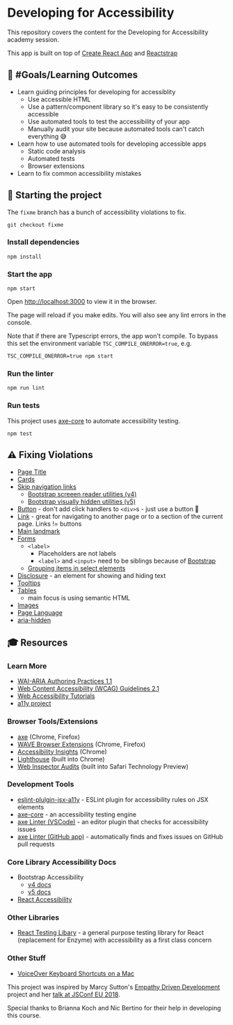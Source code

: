 # Developing for Accessibility

This repository covers the content for the Developing for Accessibility academy session.

This app is built on top of [Create React App](https://create-react-app.dev) and [Reactstrap](http://reactstrap.github.io/)

## 🏅 #Goals/Learning Outcomes

- Learn guiding principles for developing for accessiblity
  - Use accessible HTML
  - Use a pattern/component library so it's easy to be consistently accessible
  - Use automated tools to test the accessibility of your app
  - Manually audit your site because automated tools can't catch everything 😅
- Learn how to use automated tools for developing accessible apps
  - Static code analysis
  - Automated tests
  - Browser extensions
- Learn to fix common accessibility mistakes

## 🚀 Starting the project

The `fixme` branch has a bunch of accessibility violations to fix.

```
git checkout fixme
```

### Install dependencies

```
npm install
```

### Start the app

```
npm start
```

Open [http://localhost:3000](http://localhost:3000) to view it in the browser.

The page will reload if you make edits. You will also see any lint errors in the console.

Note that if there are Typescript errors, the app won't compile. To bypass this set the environment variable `TSC_COMPILE_ONERROR=true`, e.g.

```
TSC_COMPILE_ONERROR=true npm start
```

### Run the linter

```
npm run lint
```

### Run tests

This project uses [axe-core](https://github.com/dequelabs/axe-core) to automate accessibility testing.

```
npm test
```

## ⚠️ Fixing Violations

- [Page Title](https://www.w3.org/TR/UNDERSTANDING-WCAG20/navigation-mechanisms-title.html)
- [Cards](https://inclusive-components.design/cards/)
- [Skip navigation links](https://webaim.org/techniques/skipnav/)
  - [Bootstrap screeen reader utilities (v4)](https://getbootstrap.com/docs/4.6/utilities/screen-readers/)
  - [Bootstrap visually hidden utilities (v5)](https://getbootstrap.com/docs/5.0/helpers/visually-hidden/)
- [Button](http://w3c.github.io/aria-practices/#button) - don't add click handlers to `<div>`s - just use a button 🙂
- [Link](http://w3c.github.io/aria-practices/#link) - great for navigating to another page or to a section of the current page. Links != buttons
- [Main landmark](http://w3c.github.io/aria-practices/#aria_lh_main)
- [Forms](http://w3c.github.io/aria-practices/#aria_lh_form)
  - `<label>`
    - Placeholders are not labels
    - `<label>` and `<input>` need to be siblings because of [Bootstrap](https://getbootstrap.com/docs/4.0/components/forms/#checkboxes-and-radios)
  - [Grouping items in select elements](https://www.w3.org/WAI/tutorials/forms/grouping/#grouping-items-in-select-elements)
- [Disclosure](http://w3c.github.io/aria-practices/#disclosure) - an element for showing and hiding text
- [Tooltips](http://w3c.github.io/aria-practices/#tooltip)
- [Tables](http://w3c.github.io/aria-practices/#table)
  - main focus is using semantic HTML
- [Images](https://www.w3.org/WAI/tutorials/images/)
- [Page Language](https://www.w3.org/TR/WCAG20-TECHS/H57.html)
- [aria-hidden](https://www.w3.org/TR/wai-aria-1.1/#aria-hidden)

## 🎓 Resources

### Learn More

- [WAI-ARIA Authoring Practices 1.1](https://www.w3.org/TR/wai-aria-practices-1.1/)
- [Web Content Accessibility (WCAG) Guidelines 2.1](https://www.w3.org/TR/WCAG21/)
- [Web Accessibility Tutorials](https://www.w3.org/WAI/tutorials/)
- [a11y project](https://a11yproject.com)

### Browser Tools/Extensions

- [axe](https://www.deque.com/axe/) (Chrome, Firefox)
- [WAVE Browser Extensions](https://wave.webaim.org/extension/) (Chrome, Firefox)
- [Accessibility Insights](https://accessibilityinsights.io) (Chrome)
- [Lighthouse](https://developers.google.com/web/tools/lighthouse/) (built into Chrome)
- [Web Inspector Audits](https://webkit.org/blog/8935/audits-in-web-inspector/) (built into Safari Technology Preview)

### Development Tools

- [eslint-plulgin-jsx-a11y](https://github.com/evcohen/eslint-plugin-jsx-a11y) - ESLint plugin for accessibility rules on JSX elements
- [axe-core](https://github.com/dequelabs/axe-core) - an accessibility testing engine
- [axe Linter (VSCode)](https://marketplace.visualstudio.com/items?itemName=deque-systems.vscode-axe-linter) - an editor plugin that checks for accessibility issues
- [axe Linter (GitHub app)](https://github.com/marketplace/axe-linter) - automatically finds and fixes issues on GitHub pull requests

### Core Library Accessibility Docs

- Bootstrap Accessibility
  - [v4 docs](https://getbootstrap.com/docs/4.6/getting-started/accessibility/)
  - [v5 docs](https://getbootstrap.com/docs/4.6/getting-started/accessibility/)
- [React Accessibility](https://reactjs.org/docs/accessibility.html)

### Other Libraries

- [React Testing Libary](https://testing-library.com/docs/react-testing-library/intro) - a general purpose testing library for React (replacement for Enzyme) with accessibility as a first class concern

### Other Stuff

- [VoiceOver Keyboard Shortcuts on a Mac](https://dequeuniversity.com/screenreaders/voiceover-keyboard-shortcuts)

This project was inspired by Marcy Sutton's [Empathy Driven Development](https://github.com/marcysutton/empathy-driven-development) project and her [talk at JSConf EU 2018](https://www.youtube.com/watch?v=l95VFLj3e2w).

Special thanks to Brianna Koch and Nic Bertino for their help in developing this course.
